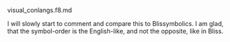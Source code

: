 visual_conlangs.f8.md

I will slowly start to comment and compare this to Blissymbolics.
I am glad, that the symbol-order is the English-like, and not the opposite, like in Bliss.

